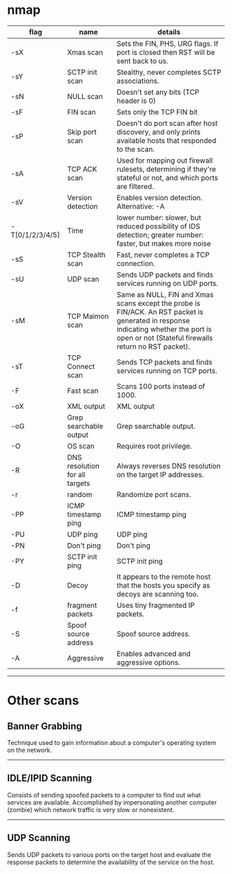 # nmap
flag|name|details|
---|---|---|
-sX|Xmas scan|Sets the FIN, PHS, URG flags. If port is closed then RST will be sent back to us.|
-sY|SCTP init scan|Stealthy, never completes SCTP associations.|
-sN|NULL scan|Doesn't set any bits (TCP header is 0)|
-sF|FIN scan|Sets only the TCP FIN bit|
-sP|Skip port scan|Doesn't do port scan after host discovery, and only prints available hosts that responded to the scan.|
-sA|TCP ACK scan|Used for mapping out firewall rulesets, determining if they're stateful or not, and which ports are filtered.|
-sV|Version detection|Enables version detection. Alternative: -A|
-T[0/1/2/3/4/5]|Time|lower number: slower, but reduced possibility of IDS detection; greater number: faster, but makes more noise| 
-sS|TCP Stealth scan|Fast, never completes a TCP connection.|
-sU|UDP scan|Sends UDP packets and finds services running on UDP ports.|
-sM|TCP Maimon scan|Same as NULL, FIN and Xmas scans except the probe is FIN/ACK. An RST packet is generated in response indicating whether the port is open or not (Stateful firewalls return no RST packet).|
-sT|TCP Connect scan|Sends TCP packets and finds services running on TCP ports.|
-F|Fast scan|Scans 100 ports instead of 1000.|
-oX|XML output|XML output|
-oG|Grep searchable output|Grep searchable output.|
-O|OS scan|Requires root privilege.|
-R|DNS resolution for all targets|Always reverses DNS resolution on the target IP addresses.|
-r|random|Randomize port scans.|
-PP|ICMP timestamp ping|ICMP timestamp ping|
-PU|UDP ping|UDP ping|
-PN|Don't ping|Don't ping|
-PY|SCTP init ping|SCTP init ping|
-D|Decoy|It appears to the remote host that the hosts you specify as decoys are scanning too.|
-f|fragment packets|Uses tiny fragmented IP packets.|
-S|Spoof source address|Spoof source address.|
-A|Aggressive|Enables advanced and aggressive options.|

---
# Other scans
## Banner Grabbing
Technique used to gain information about a computer's operating system on the network.

---
## IDLE/IPID Scanning
Consists of sending spoofed packets to a computer to find out what services are available. Accomplished by impersonating another computer (zombie) which network traffic is very slow or nonexistent.

---
## UDP Scanning
Sends UDP packets to various ports on the target host and evaluate the response packets to determine the availability of the service on the host.